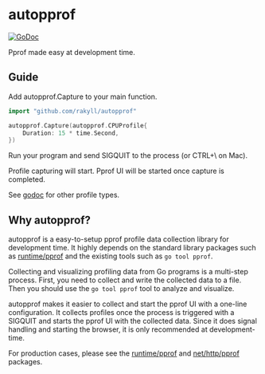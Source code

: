 # autopprof

[![GoDoc](https://godoc.org/github.com/rakyll/autopprof?status.svg)](https://godoc.org/github.com/rakyll/autopprof)

Pprof made easy at development time.

## Guide

Add autopprof.Capture to your main function.

```go
import "github.com/rakyll/autopprof"

autopprof.Capture(autopprof.CPUProfile{
    Duration: 15 * time.Second,
})
```

Run your program and send SIGQUIT to the process
(or CTRL+\\ on Mac).

Profile capturing will start. Pprof UI will be started
once capture is completed.

See [godoc](https://godoc.org/github.com/rakyll/autopprof) for other profile types.

## Why autopprof?

autopprof is a easy-to-setup pprof profile data collection library
for development time.
It highly depends on the standard library packages such as
[runtime/pprof](https://golang.org/pkg/runtime/pprof/) and the existing
tools such as `go tool pprof`.

Collecting and visualizing profiling data from Go programs is a
multi-step process. First, you need to collect and write the collected
data to a file. Then you should use the `go tool pprof` tool to analyze
and visualize.

autopprof makes it easier to collect and start the pprof UI with a
one-line configuration. It collects profiles once the process is triggered
with a SIGQUIT and starts the pprof UI with the collected data. Since it
does signal handling and starting the browser, it is only recommended
at development-time.

For production cases, please see the
[runtime/pprof](https://golang.org/pkg/runtime/pprof/)
and [net/http/pprof](https://golang.org/pkg/net/http/pprof/) packages.